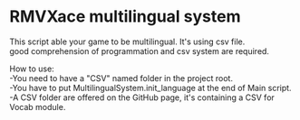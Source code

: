 # RMVXace multilingual system
This script able your game to be multilingual. It's using csv file.<br/>
good comprehension of programmation and csv system are required.<br/>

How to use:<br/>
-You need to have a "CSV" named folder in the project root.<br/>
-You have to put MultilingualSystem.init_language at the end of Main script.<br/>
-A CSV folder are offered on the GitHub page, it's containing a CSV for Vocab module.<br/>
